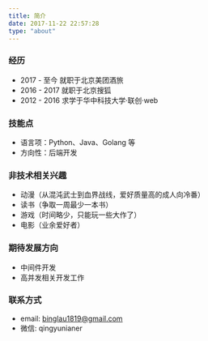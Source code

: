 ```yaml
---
title: 简介
date: 2017-11-22 22:57:28
type: "about"
---
```


### 经历

- 2017 - 至今 就职于北京美团酒旅
- 2016 - 2017 就职于北京搜狐
- 2012 - 2016 求学于华中科技大学·联创·web

### 技能点

- 语言项：Python、Java、Golang 等
- 方向性：后端开发

### 非技术相关兴趣

- 动漫（从混沌武士到血界战线，爱好质量高的成人向冷番）
- 读书（争取一周最少一本书）
- 游戏（时间略少，只能玩一些大作了）
- 电影（业余爱好者）

### 期待发展方向

- 中间件开发
- 高并发相关开发工作

### 联系方式

- email: binglau1819@gmail.com
- 微信: qingyunianer
